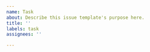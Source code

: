 ```yaml
---
name: Task
about: Describe this issue template's purpose here.
title: ''
labels: task
assignees: ''

---
```



